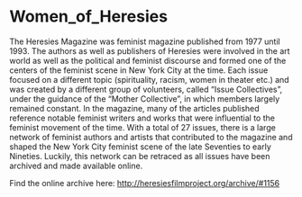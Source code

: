# Women_of_Heresies
The Heresies Magazine was feminist magazine published from 1977 until 1993. 
The authors as well as publishers of Heresies were involved in the art world as well as the political and feminist discourse and formed one of the centers of the feminist scene in New York City at the time. 
Each issue focused on a different topic (spirituality, racism, women in theater etc.) 
and was created by a different group of volunteers, called “Issue Collectives”, under the guidance of the “Mother Collective”, in which members largely remained constant. 
In the magazine, many of the articles published reference notable feminist writers and works that were influential to the feminist movement of the time.
With a total of 27 issues, there is a large network of feminist authors and artists that contributed to the magazine and shaped the New York City feminist scene of the late Seventies to early Nineties. 
Luckily, this network can be retraced as all issues have been archived and made available online.

Find the online archive here: http://heresiesfilmproject.org/archive/#1156 
